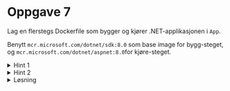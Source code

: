 # Oppgave 7

Lag en flerstegs Dockerfile som bygger og kjører .NET-applikasjonen i `App`.

Benytt `mcr.microsoft.com/dotnet/sdk:8.0` som base image for bygg-steget, og `mcr.microsoft.com/dotnet/aspnet:8.0`for kjøre-steget.

<details>
<summary>Hint 1</summary>
Prosjektet bygges med `dotnet publish -c release -o out`
</details>

<details>
<summary>Hint 2</summary>

```
FROM baseimg AS base

[...]
FROM runtime
COPY --from=base /App/out .
```
</details>

<details>
<summary>Løsning</summary>

```
FROM mcr.microsoft.com/dotnet/sdk:8.0 AS build-env
WORKDIR /App

# Copy everything
COPY . ./
# Restore as distinct layers
RUN dotnet restore
# Build and publish a release
RUN dotnet publish -c Release -o out

# Build runtime image
FROM mcr.microsoft.com/dotnet/aspnet:8.0
WORKDIR /App
COPY --from=build-env /App/out .
ENTRYPOINT ["dotnet", "DotNet.Docker.dll"]
```
</details>
